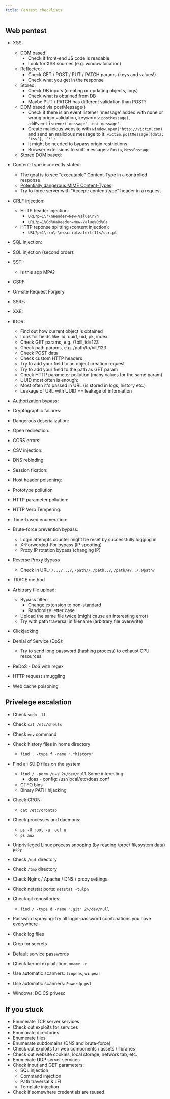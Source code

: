 ```yaml
---
title: Pentest checklists
---
```


## Web pentest

* XSS:
  * DOM based:
    * Check if front-end JS code is readable
    * Look for XSS sources (e.g. window.location)
  * Reflected:
    * Check GET / POST / PUT / PATCH params (keys and values!)
    * Check what you get in the response
  * Stored:
    * Check DB inputs (creating or updating objects, logs)
    * Check what is obtained from DB
    * Maybe PUT / PATCH has different validation than POST?
  * DOM based via postMessage()
    * Check if there is an event listener 'message' added with none or wrong origin validation, keywords: `postMessage(`, `addEventListener('message'`, `.on('message'`.
    * Create malicious website with `window.open('http://victim.com)` and send an malicious message to it: `victim.postMessage({data: 'xss'}, '*')`
    * It might be needed to bypass origin restrictions
    * Browser extensions to sniff messages: `Posta`, `MessPostage`
  * Stored DOM based:
* Content-Type incorrectly stated:
  * The goal is to see "executable" Content-Type in a controlled response
  * [Potentially dangerous MIME Content-Types](https://github.com/BlackFan/content-type-research/blob/master/XSS.md)
  * Try to force server with "Accept: content/type" header in a request

* CRLF injection:
  * HTTP header injection:
    * `URL?p=1\r\nHeader=New-Value\r\n`
    * `URL?p=1%0d%0aHeader=New-Value%0d%0a`
  * HTTP reponse splitting (content injection):
    * `URL?p=1\r\n\r\n<script>alert(1)</script`

* SQL injection:
* SQL injection (second order):
* SSTI:
  * Is this app MPA?

* CSRF:
* On-site Request Forgery
* SSRF:
* XXE:
* IDOR:
  * Find out how current object is obtained
  * Look for fields like: id, uuid, uid, pk, index
  * Check GET params, e.g. /?bill_id=123
  * Check path params, e.g. /path/to/bill/123
  * Check POST data
  * Check custom HTTP headers
  * Try to add your field to an object creation request
  * Try to add your field to the path as GET param
  * Check HTTP parameter pollution (many values for the same param)
  * UUID most often is enough:
  * Most often it's passed in URL (is stored in logs, history etc.)
  * Leakage of URL with UUID == leakage of information

* Authorization bypass:
* Cryptographic failures:
* Dangerous deserialization:
* Open redirection:
* CORS errors:
* CSV injection:
* DNS rebinding:
* Session fixation:
* Host header poisoning:
* Prototype pollution
* HTTP parameter pollution:
* HTTP Verb Tempering:
* Time-based enumeration:
* Brute-force prevention bypass:
  * Login attempts counter might be reset by successfully logging in
  * X-Forworded-For bypass (IP spoofing)
  * Proxy IP rotation bypass (changing IP)
* Reverse Proxy Bypass
  * Check in URL: `/..;/..;/`, `/path//`, `/path../`, `/path/#/../`, `@path/`
* TRACE method
* Arbitrary file upload:
  * Bypass filter:
    * Change extension to non-standard
    * Randomize letter case
  * Upload the same file twice (might cause an interesting error)
  * Try with path traversal in filename (arbitrary file overwrite)

* Clickjacking
* Denial of Service (DoS):
  * Try to send long password (hashing process) to exhaust CPU resources

* ReDoS - DoS with regex
* HTTP request smuggling
* Web cache poisoning

## Privelege escalation

* Check `sudo -ll`
* Check `cat /etc/shells`
* Check `env` command
* Check history files in home directory
  * `find . -type f -name ".*history"`
* Find all SUID files on the system
  * `find / -perm /u=s 2>/dev/null`
    Some interesting:
    * doas - config: /usr/local/etc/doas.conf
  * GTFO bins
  * Binary PATH hijacking
* Check CRON:
  * `cat /etc/crontab`
* Check processes and daemons:
  * `ps -U root -u root u`
  * `ps aux`
* Unprivileged Linux process snooping (by reading /proc/ filesystem data) `pspy`
* Check `/opt` directory
* Check `/tmp` directory
* Check Nginx / Apache / DNS / proxy settings.
* Check netstat ports: `netstat -tulpn`
* Check git repositories:
  * `find / -type d -name ".git" 2>/dev/null`
* Password spraying: try all login-password combinations you have everywhere
* Check log files
* Grep for secrets
* Default service passwords
* Check kernel exploitation: `uname -r` 
* Use automatic scanners: `linpeas`, `winpeas`

* Use automatic scanners: `PowerUp.ps1`
* Windows: DC CS privesc

## If you stuck

* Enumerate TCP server services
* Check out exploits for services
* Enumarate directories
* Enumerate files
* Enumerate subdomains (DNS and brute-force)
* Check out exploits for web components / assets / libraries
* Check out website cookies, local storage, network tab, etc.
* Enumerate UDP server services
* Check input and GET parameters:
  * SQL injection
  * Command injection
  * Path traversal & LFI
  * Template injection
* Check if somewhere credentials are reused

